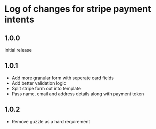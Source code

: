 # Log of changes for stripe payment intents

## 1.0.0

Initial release

## 1.0.1

* Add more granular form with seperate card fields
* Add better validation logic
* Split stripe form out into template
* Pass name, email and address details along with payment token

## 1.0.2

* Remove guzzle as a hard requirement